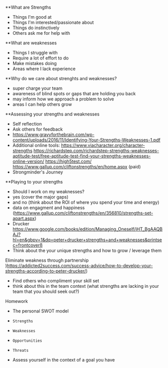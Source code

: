 **What are Strengths
* Things I'm good at
* Things I'm interested/passionate about
* Things do instinctively
* Others ask me for help with

**What are weaknesses
* Things I struggle with
* Require a lot of effort to do
* Make mistakes doing
* Areas where I lack experience

**Why do we care about strenghts and weaknesses?
* super charge your team
* awareness of blind spots or gaps that are holding you back
* may inform how we approach a problem to solve
* areas I can help others grow

**Assessing your strengths and weaknesses
* Self reflection
* Ask others for feedback
* https://www.gravyforthebrain.com/wp-content/uploads/2016/11/Identifying-Your-Strengths-Weaknesses-1.pdf
* Additional online tools:
  https://www.viacharacter.org/character-strengths
  https://richardstep.com/richardstep-strengths-weaknesses-aptitude-test/free-aptitude-test-find-your-strengths-weaknesses-online-version/
  https://high5test.com/
  https://www.gallup.com/cliftonstrengths/en/home.aspx (paid)
* Strongminder's Journey


**Playing to your strengths
* Should I work on my weaknesses?
*   yes (cover the major gaps)
*   and no (think about the ROI of where you spend your time and energy)
* data on engagment and happiness (https://www.gallup.com/cliftonstrengths/en/356810/strengths-set-apart.aspx)
* Drucker https://www.google.com/books/edition/Managing_Oneself/jHT_BgAAQBAJ?hl=en&gbpv=1&dq=peter+drucker+strengths+and+weaknesses&printsec=frontcoverß
* Think about the your unique strengths and how to grow / leverage them

Eliminate weakness through partnership )https://addicted2success.com/success-advice/how-to-develop-your-strengths-according-to-peter-drucker/)
* Find others who compliment your skill set
* think about this in the team context (what strengths are lacking in your team that you should seek out?)


Homework
* The personal SWOT model 
*     Strengths
*     Weaknesses
*     Opportunities
*     Threats
*  Assess yourself in the context of a goal you have
